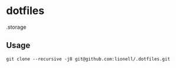 # dotfiles
.storage

## Usage

```
git clone --recursive -j8 git@github.com:lionell/.dotfiles.git
```
